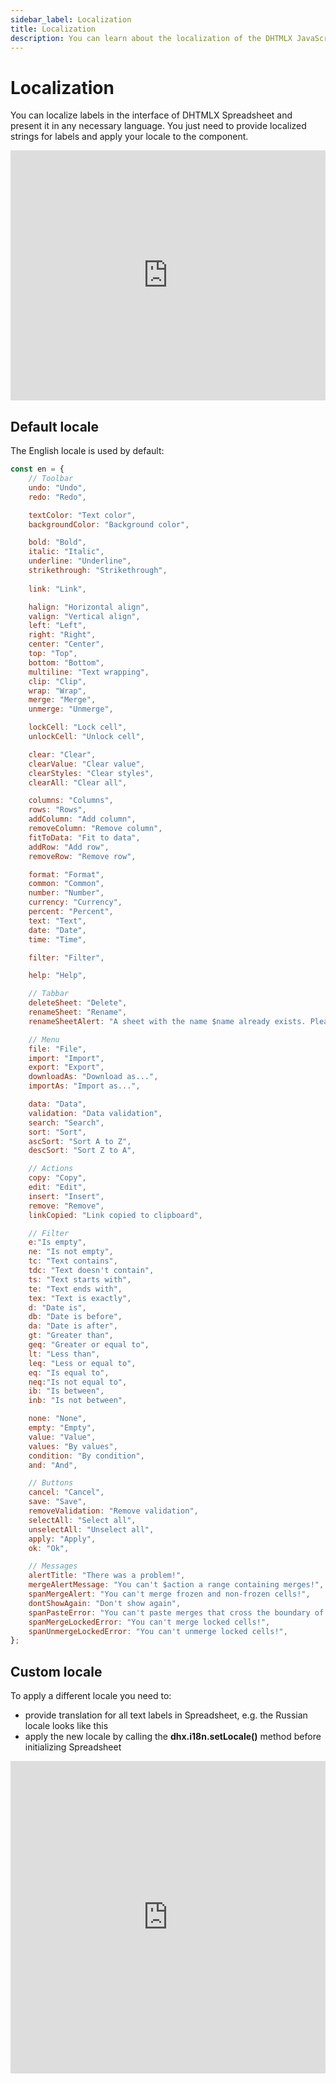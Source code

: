 ```yaml
---
sidebar_label: Localization
title: Localization
description: You can learn about the localization of the DHTMLX JavaScript Spreadsheet library in the documentation. Browse developer guides and API reference, try out code examples and live demos, and download a free 30-day evaluation version of DHTMLX Spreadsheet.
---
```


# Localization

You can localize labels in the interface of DHTMLX Spreadsheet and present it in any necessary language. You just need to provide localized strings for labels and apply your locale to the component.

<iframe src="https://snippet.dhtmlx.com/yn5hyyim?mode=mobile" frameborder="0" class="snippet_iframe" width="100%" height="400"></iframe>

## Default locale

The English locale is used by default:

~~~jsx
const en = {
    // Toolbar
    undo: "Undo",
    redo: "Redo",

    textColor: "Text color",
    backgroundColor: "Background color",

    bold: "Bold",
    italic: "Italic",
    underline: "Underline",
    strikethrough: "Strikethrough",
    
    link: "Link",

    halign: "Horizontal align",
    valign: "Vertical align",
    left: "Left",
    right: "Right",
    center: "Center",
    top: "Top",
    bottom: "Bottom",
    multiline: "Text wrapping",
    clip: "Clip",
    wrap: "Wrap",
    merge: "Merge",
    unmerge: "Unmerge",

    lockCell: "Lock cell",
    unlockCell: "Unlock cell",

    clear: "Clear",
    clearValue: "Clear value",
    clearStyles: "Clear styles",
    clearAll: "Clear all",

    columns: "Columns",
    rows: "Rows",
    addColumn: "Add column",
    removeColumn: "Remove column",
    fitToData: "Fit to data",
    addRow: "Add row",
    removeRow: "Remove row",

    format: "Format",
    common: "Common",
    number: "Number",
    currency: "Currency",
    percent: "Percent",
    text: "Text",
    date: "Date",
    time: "Time",

    filter: "Filter",

    help: "Help",

    // Tabbar
    deleteSheet: "Delete",
    renameSheet: "Rename",
    renameSheetAlert: "A sheet with the name $name already exists. Please enter another name. ",

    // Menu
    file: "File",
    import: "Import",
    export: "Export",
    downloadAs: "Download as...",
    importAs: "Import as...",

    data: "Data",
    validation: "Data validation",
    search: "Search",
    sort: "Sort",
    ascSort: "Sort A to Z",
    descSort: "Sort Z to A",

    // Actions
    copy: "Copy",
    edit: "Edit",
    insert: "Insert",
    remove: "Remove",
    linkCopied: "Link copied to clipboard",

    // Filter 
    e:"Is empty",
    ne: "Is not empty",
    tc: "Text contains",
    tdc: "Text doesn't contain",
    ts: "Text starts with",
    te: "Text ends with",
    tex: "Text is exactly",
    d: "Date is",
    db: "Date is before",
    da: "Date is after",
    gt: "Greater than",
    geq: "Greater or equal to",
    lt: "Less than",
    leq: "Less or equal to",
    eq: "Is equal to",
    neq:"Is not equal to",
    ib: "Is between",
    inb: "Is not between",

    none: "None",
    empty: "Empty",
    value: "Value",
    values: "By values",
    condition: "By condition",
    and: "And",

    // Buttons
    cancel: "Cancel",
    save: "Save",
    removeValidation: "Remove validation",
    selectAll: "Select all",
    unselectAll: "Unselect all",
    apply: "Apply",
    ok: "Ok",

    // Messages
    alertTitle: "There was a problem!",
    mergeAlertMessage: "You can't $action a range containing merges!",
    spanMergeAlert: "You can't merge frozen and non-frozen cells!",
    dontShowAgain: "Don't show again",
    spanPasteError: "You can't paste merges that cross the boundary of a frozen region",
    spanMergeLockedError: "You can't merge locked cells!",
    spanUnmergeLockedError: "You can't unmerge locked cells!",
};
~~~

## Custom locale

To apply a different locale you need to:

- provide translation for all text labels in Spreadsheet, e.g. the Russian locale looks like this
- apply the new locale by calling the **dhx.i18n.setLocale()** method before initializing Spreadsheet

<iframe src="https://snippet.dhtmlx.com/yn5hyyim?mode=js" frameborder="0" class="snippet_iframe" width="100%" height="500"></iframe>
